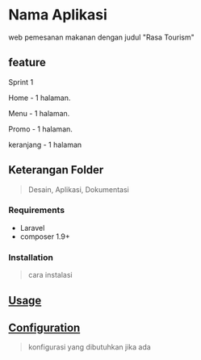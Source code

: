 # Nama Aplikasi

web pemesanan makanan dengan judul "Rasa Tourism"

## feature

Sprint 1

Home - 1 halaman.

Menu - 1 halaman.

Promo - 1 halaman.

keranjang - 1 halaman

## Keterangan Folder

> Desain, Aplikasi, Dokumentasi

### Requirements

- Laravel
- composer 1.9+

### Installation

> cara instalasi

## [Usage](#usage)

>

## [Configuration](#configuration)

> konfigurasi yang dibutuhkan jika ada
